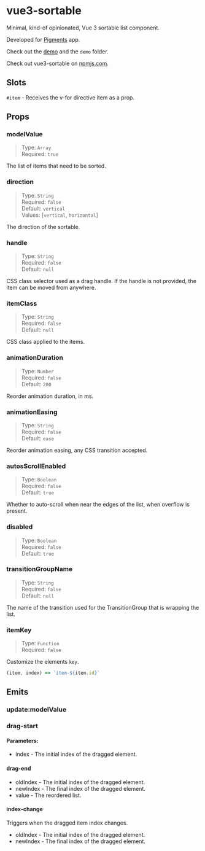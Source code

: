 # vue3-sortable

Minimal, kind-of opinionated, Vue 3 sortable list component.

Developed for [Pigments](https://www.instagram.com/pigmentsapp/) app.

Check out the [demo](https://covorsorin.github.io/vue3-sortable/) and the `demo` folder.

Check out vue3-sortable on [npmjs.com](https://www.npmjs.com/package/vue3-sortable).

## Slots

`#item` - Receives the v-for directive item as a prop.

## Props

### modelValue

>Type: `Array`<br>
>Required: `true`<br>

The list of items that need to be sorted.

### direction

>Type: `String`<br>
>Required: `false`<br>
>Default: `vertical`<br>
>Values: [`vertical`, `horizontal`]<br>

The direction of the sortable.

### handle

>Type: `String`<br>
>Required: `false`<br>
>Default: `null`<br>

CSS class selector used as a drag handle. If the handle is not provided, the item can be moved from anywhere.

### itemClass

>Type: `String`<br>
>Required: `false`<br>
>Default: `null`<br>

CSS class applied to the items.

### animationDuration

>Type: `Number`<br>
>Required: `false`<br>
>Default: `200`<br>

Reorder animation duration, in ms.

### animationEasing

>Type: `String`<br>
>Required: `false`<br>
>Default: `ease`<br>

Reorder animation easing, any CSS transition accepted.

### autosScrollEnabled

>Type: `Boolean`<br>
>Required: `false`<br>
>Default: `true`<br>

Whether to auto-scroll when near the edges of the list, when overflow is present.

### disabled

>Type: `Boolean`<br>
>Required: `false`<br>
>Default: `true`<br>

### transitionGroupName

>Type: `String`<br>
>Required: `false`<br>
>Default: `null`<br>

The name of the transition used for the TransitionGroup that is wrapping the list.

### itemKey

>Type: `Function`<br>
>Required: `false`<br>

Customize the elements `key`.

```javascript
(item, index) => `item-${item.id}`
```

## Emits

### update:modelValue

### drag-start

#### Parameters:

- index - The initial index of the dragged element.

#### drag-end

- oldIndex - The initial index of the dragged element.
- newIndex - The final index of the dragged element.
- value - The reordered list.

#### index-change

Triggers when the dragged item index changes.

- oldIndex - The initial index of the dragged element.
- newIndex - The final index of the dragged element.

